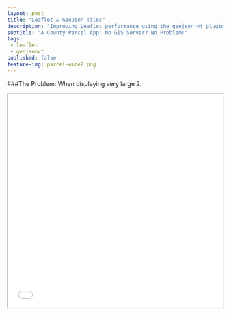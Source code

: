 ```yaml
---
layout: post
title: "Leaflet & GeoJson Tiles"
description: "Improving Leaflet performance using the geojson-vt plugin with two county parcel map examples."
subtitle: "A County Parcel App: No GIS Server? No Problem!"
tags: 
 - leaflet
 - geojsonvt
published: false
feature-img: parcel-wide2.png
---
```

###The Problem:
When displaying very large 
2.
<iframe src="apps/county-parcel-ma.html" allowfullscreen width="100%" height="500px"></iframe>
